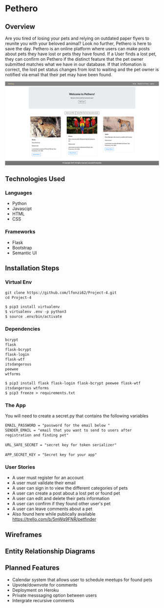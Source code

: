 # Pethero

## Overview
Are you tired of losing your pets and relying on outdated paper flyers to reunite you with your beloved animal? Look no further, Pethero is here to save the day. Pethero is an online platform where users can make posts about pets they have lost or pets they have found. If a User finds a lost pet, they can confirm on Pethero if the distinct feature that the pet owner submitted matches what we have in our database. If that infomation is correct, the lost pet status changes from lost to waiting and the pet owner is notified via email that their pet may have been found. 

![ScreenShot](static/images/pet_show_page.PNG)

## Technologies Used 

 ### Languages
- Python 
- Javascipt 
- HTML
- CSS


 ### Frameworks
 - Flask
 - Bootstrap 
 - Semantic UI
 
## Installation Steps 

### Virtual Env
```
git clone https://github.com/lfonzi62/Project-4.git
cd Project-4 
```

```
$ pip3 install virtualenv
$ virtualenv .env -p python3
$ source .env/bin/activate
```
### Dependencies
``` 
bcrypt
flask
flask-bcrypt
flask-login
flask-wtf
itsdangerous
peewee
wtforms
``` 
```
$ pip3 install flask flask-login flask-bcrypt peewee flask-wtf itsdangerous wtforms
$ pip3 freeze > requirements.txt
```
### The App
You will need to create a secret.py that contains the following variables 
```
EMAIL_PASSWORD = "password for the email below "
SENDER_EMAIL = "email that you want to send to users after registration and finding pet"

URL_SAFE_SECRET = "secret key for token serializer"

APP_SECRET_KEY = "Secret key for your app"
```
### User Stories
- A user must register for an account
- A user must validate their email
- A user can sign in to view the different categories of pets
- A user can create a post about a lost pet or found pet 
- A user can edit and delete their pets information 
- A user can confirm if they found other user's pet 
- A user can leave comments about a pet
- Also found here while publically available https://trello.com/b/5mWq9FNR/petfinder

## Wireframes


## Entity Relationship Diagrams

## Planned Features
- Calendar system that allows user to schedule meetups for found pets 
- Upvote/downvote for comments
- Deployment on Heroku 
- Private messsaging option between users 
- Intergrate recursive comments
